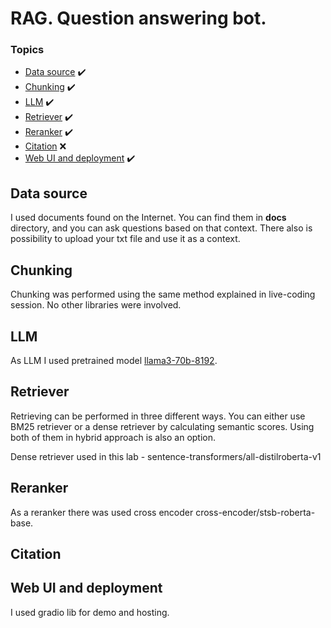 # RAG. Question answering bot.

### Topics
  - [Data source](#data-source) ✔️
  - [Chunking](#chunking) ✔️
  - [LLM](#llm) ✔️
  - [Retriever](#retriever) ✔️
  - [Reranker](#reranker) ✔️
  - [Citation](#citation) ❌
  - [Web UI and deployment](#web-ui-and-deployment) ✔️


## Data source

I used documents found on the Internet. You can find them in **docs**  directory, and you can ask questions based on that context. There also is possibility to upload your txt file and use it as a context.

## Chunking
Chunking was performed using the same method explained in live-coding session. No other libraries were involved.

## LLM
As LLM I used pretrained model [llama3-70b-8192](https://huggingface.co/Groq/Llama-3-Groq-70B-Tool-Use).

## Retriever
Retrieving can be performed in three different ways. You can either use BM25 retriever or a dense retriever by calculating semantic scores. Using both of them in hybrid approach is also an option.

Dense retriever used in this lab - sentence-transformers/all-distilroberta-v1

## Reranker

As a reranker there was used cross encoder cross-encoder/stsb-roberta-base.
## Citation
## Web UI and deployment
I used gradio lib for demo and hosting.

[](https://i.giphy.com/media/v1.Y2lkPTc5MGI3NjExb3l5dHp1Y29vaDg4d3B1Z2dvdXE4aXBkN2t6cTdqbmU0eWxvcWJzcCZlcD12MV9pbnRlcm5hbF9naWZfYnlfaWQmY3Q9Zw/hrvRc3sDrlwRQdkubT/giphy.gif)

